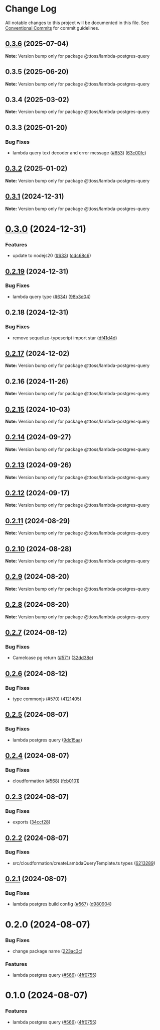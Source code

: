 # Change Log

All notable changes to this project will be documented in this file.
See [Conventional Commits](https://conventionalcommits.org) for commit guidelines.

## [0.3.6](https://github.com/ttoss/ttoss/compare/@ttoss/lambda-postgres-query@0.3.5...@ttoss/lambda-postgres-query@0.3.6) (2025-07-04)

**Note:** Version bump only for package @ttoss/lambda-postgres-query

## 0.3.5 (2025-06-20)

**Note:** Version bump only for package @ttoss/lambda-postgres-query

## 0.3.4 (2025-03-02)

**Note:** Version bump only for package @ttoss/lambda-postgres-query

## 0.3.3 (2025-01-20)

### Bug Fixes

- lambda query text decoder and error message ([#653](https://github.com/ttoss/ttoss/issues/653)) ([63c00fc](https://github.com/ttoss/ttoss/commit/63c00fcea10a61bc581ccddaebdddc7b47cfccfc))

## [0.3.2](https://github.com/ttoss/ttoss/compare/@ttoss/lambda-postgres-query@0.3.1...@ttoss/lambda-postgres-query@0.3.2) (2025-01-02)

**Note:** Version bump only for package @ttoss/lambda-postgres-query

## [0.3.1](https://github.com/ttoss/ttoss/compare/@ttoss/lambda-postgres-query@0.3.0...@ttoss/lambda-postgres-query@0.3.1) (2024-12-31)

**Note:** Version bump only for package @ttoss/lambda-postgres-query

# [0.3.0](https://github.com/ttoss/ttoss/compare/@ttoss/lambda-postgres-query@0.2.19...@ttoss/lambda-postgres-query@0.3.0) (2024-12-31)

### Features

- update to nodejs20 ([#633](https://github.com/ttoss/ttoss/issues/633)) ([cdc68c6](https://github.com/ttoss/ttoss/commit/cdc68c631c05ed1814ca1fc34e2cd52ba4a67172))

## [0.2.19](https://github.com/ttoss/ttoss/compare/@ttoss/lambda-postgres-query@0.2.18...@ttoss/lambda-postgres-query@0.2.19) (2024-12-31)

### Bug Fixes

- lambda query type ([#634](https://github.com/ttoss/ttoss/issues/634)) ([98b3d04](https://github.com/ttoss/ttoss/commit/98b3d04834a15b988ab6b75aa30fbbb92084081e))

## 0.2.18 (2024-12-31)

### Bug Fixes

- remove sequelize-typescript import star ([df41d4d](https://github.com/ttoss/ttoss/commit/df41d4d03b7696cb2f30648e91f56e9e2cad8013))

## [0.2.17](https://github.com/ttoss/ttoss/compare/@ttoss/lambda-postgres-query@0.2.16...@ttoss/lambda-postgres-query@0.2.17) (2024-12-02)

**Note:** Version bump only for package @ttoss/lambda-postgres-query

## 0.2.16 (2024-11-26)

**Note:** Version bump only for package @ttoss/lambda-postgres-query

## [0.2.15](https://github.com/ttoss/ttoss/compare/@ttoss/lambda-postgres-query@0.2.14...@ttoss/lambda-postgres-query@0.2.15) (2024-10-03)

**Note:** Version bump only for package @ttoss/lambda-postgres-query

## [0.2.14](https://github.com/ttoss/ttoss/compare/@ttoss/lambda-postgres-query@0.2.13...@ttoss/lambda-postgres-query@0.2.14) (2024-09-27)

**Note:** Version bump only for package @ttoss/lambda-postgres-query

## [0.2.13](https://github.com/ttoss/ttoss/compare/@ttoss/lambda-postgres-query@0.2.12...@ttoss/lambda-postgres-query@0.2.13) (2024-09-26)

**Note:** Version bump only for package @ttoss/lambda-postgres-query

## [0.2.12](https://github.com/ttoss/ttoss/compare/@ttoss/lambda-postgres-query@0.2.11...@ttoss/lambda-postgres-query@0.2.12) (2024-09-17)

**Note:** Version bump only for package @ttoss/lambda-postgres-query

## [0.2.11](https://github.com/ttoss/ttoss/compare/@ttoss/lambda-postgres-query@0.2.10...@ttoss/lambda-postgres-query@0.2.11) (2024-08-29)

**Note:** Version bump only for package @ttoss/lambda-postgres-query

## [0.2.10](https://github.com/ttoss/ttoss/compare/@ttoss/lambda-postgres-query@0.2.9...@ttoss/lambda-postgres-query@0.2.10) (2024-08-28)

**Note:** Version bump only for package @ttoss/lambda-postgres-query

## [0.2.9](https://github.com/ttoss/ttoss/compare/@ttoss/lambda-postgres-query@0.2.8...@ttoss/lambda-postgres-query@0.2.9) (2024-08-20)

**Note:** Version bump only for package @ttoss/lambda-postgres-query

## [0.2.8](https://github.com/ttoss/ttoss/compare/@ttoss/lambda-postgres-query@0.2.7...@ttoss/lambda-postgres-query@0.2.8) (2024-08-20)

**Note:** Version bump only for package @ttoss/lambda-postgres-query

## [0.2.7](https://github.com/ttoss/ttoss/compare/@ttoss/lambda-postgres-query@0.2.6...@ttoss/lambda-postgres-query@0.2.7) (2024-08-12)

### Bug Fixes

- Camelcase pg return ([#571](https://github.com/ttoss/ttoss/issues/571)) ([32dd38e](https://github.com/ttoss/ttoss/commit/32dd38eccf0597227f569a22c7183e6ffc56138d))

## [0.2.6](https://github.com/ttoss/ttoss/compare/@ttoss/lambda-postgres-query@0.2.5...@ttoss/lambda-postgres-query@0.2.6) (2024-08-12)

### Bug Fixes

- type commonjs ([#570](https://github.com/ttoss/ttoss/issues/570)) ([4121405](https://github.com/ttoss/ttoss/commit/4121405a44014e2a96f19bb7f8aa356865d095f9))

## [0.2.5](https://github.com/ttoss/ttoss/compare/@ttoss/lambda-postgres-query@0.2.4...@ttoss/lambda-postgres-query@0.2.5) (2024-08-07)

### Bug Fixes

- lambda postgres query ([9dc15aa](https://github.com/ttoss/ttoss/commit/9dc15aa9653058d9cee28cc151e716fd8150b3cd))

## [0.2.4](https://github.com/ttoss/ttoss/compare/@ttoss/lambda-postgres-query@0.2.3...@ttoss/lambda-postgres-query@0.2.4) (2024-08-07)

### Bug Fixes

- cloudformation ([#568](https://github.com/ttoss/ttoss/issues/568)) ([fcb0101](https://github.com/ttoss/ttoss/commit/fcb0101e96f8a319cb2925e29e07727aebd77419))

## [0.2.3](https://github.com/ttoss/ttoss/compare/@ttoss/lambda-postgres-query@0.2.2...@ttoss/lambda-postgres-query@0.2.3) (2024-08-07)

### Bug Fixes

- exports ([34ccf28](https://github.com/ttoss/ttoss/commit/34ccf2807b676c017eb9431047e50857a316e7b5))

## [0.2.2](https://github.com/ttoss/ttoss/compare/@ttoss/lambda-postgres-query@0.2.1...@ttoss/lambda-postgres-query@0.2.2) (2024-08-07)

### Bug Fixes

- src/cloudformation/createLambdaQueryTemplate.ts types ([6213289](https://github.com/ttoss/ttoss/commit/6213289655bb9caba34d53c4e9849f30ef2d50af))

## [0.2.1](https://github.com/ttoss/ttoss/compare/@ttoss/lambda-postgres-query@0.2.0...@ttoss/lambda-postgres-query@0.2.1) (2024-08-07)

### Bug Fixes

- lambda postgres build config ([#567](https://github.com/ttoss/ttoss/issues/567)) ([d980904](https://github.com/ttoss/ttoss/commit/d9809048e451ea67166e77fd894d8529ecae647f))

# 0.2.0 (2024-08-07)

### Bug Fixes

- change package name ([223ac3c](https://github.com/ttoss/ttoss/commit/223ac3cebe0c047e9a91e464de2151fc06187eee))

### Features

- lambda postgres query ([#566](https://github.com/ttoss/ttoss/issues/566)) ([4ff0755](https://github.com/ttoss/ttoss/commit/4ff075534d651ae6be8b3c5c2c11f7c870d848ff))

# 0.1.0 (2024-08-07)

### Features

- lambda postgres query ([#566](https://github.com/ttoss/ttoss/issues/566)) ([4ff0755](https://github.com/ttoss/ttoss/commit/4ff075534d651ae6be8b3c5c2c11f7c870d848ff))
